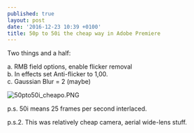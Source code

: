 ```yaml
---
published: true
layout: post
date: '2016-12-23 10:39 +0100'
title: 50p to 50i the cheap way in Adobe Premiere
---
```

Two things and a half:

a. RMB field options, enable flicker removal  
b. In effects set Anti-flicker to 1,00.  
c. Gaussian Blur = 2 (maybe)

![50pto50i_cheapo.PNG]({{site.baseurl}}/media/50pto50i_cheapo.PNG)

p.s. 50i means 25 frames per second interlaced.

p.s.2. This was relatively cheap camera, aerial wide-lens stuff.
